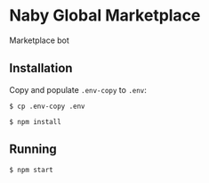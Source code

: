 # Naby Global Marketplace

Marketplace bot

## Installation

Copy and populate `.env-copy` to `.env`:

```
$ cp .env-copy .env
```

```
$ npm install
```

## Running

```
$ npm start
```
